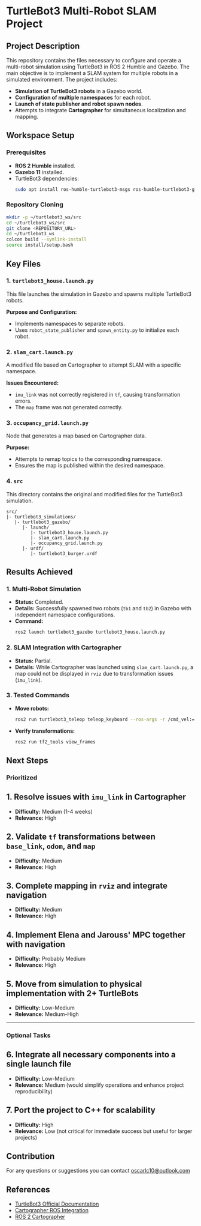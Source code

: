 # TurtleBot3 Multi-Robot SLAM Project

## Project Description

This repository contains the files necessary to configure and operate a multi-robot simulation using TurtleBot3 in ROS 2 Humble and Gazebo. The main objective is to implement a SLAM system for multiple robots in a simulated environment. The project includes:

- **Simulation of TurtleBot3 robots** in a Gazebo world.
- **Configuration of multiple namespaces** for each robot.
- **Launch of state publisher and robot spawn nodes**.
- Attempts to integrate **Cartographer** for simultaneous localization and mapping.

## Workspace Setup

### Prerequisites
- **ROS 2 Humble** installed.
- **Gazebo 11** installed.
- TurtleBot3 dependencies:
  ```bash
  sudo apt install ros-humble-turtlebot3-msgs ros-humble-turtlebot3-gazebo ros-humble-cartographer
  ```

### Repository Cloning

```bash
mkdir -p ~/turtlebot3_ws/src
cd ~/turtlebot3_ws/src
git clone <REPOSITORY_URL>
cd ~/turtlebot3_ws
colcon build --symlink-install
source install/setup.bash
```

## Key Files

### 1. **`turtlebot3_house.launch.py`**
This file launches the simulation in Gazebo and spawns multiple TurtleBot3 robots.

**Purpose and Configuration:**
- Implements namespaces to separate robots.
- Uses `robot_state_publisher` and `spawn_entity.py` to initialize each robot.

### 2. **`slam_cart.launch.py`**
A modified file based on Cartographer to attempt SLAM with a specific namespace.

**Issues Encountered:**
- `imu_link` was not correctly registered in `tf`, causing transformation errors.
- The `map` frame was not generated correctly.

### 3. **`occupancy_grid.launch.py`**
Node that generates a map based on Cartographer data.

**Purpose:**
- Attempts to remap topics to the corresponding namespace.
- Ensures the map is published within the desired namespace.

### 4. **`src`**
This directory contains the original and modified files for the TurtleBot3 simulation.

```plaintext
src/
|- turtlebot3_simulations/
   |- turtlebot3_gazebo/
      |- launch/
         |- turtlebot3_house.launch.py
         |- slam_cart.launch.py
         |- occupancy_grid.launch.py
      |- urdf/
         |- turtlebot3_burger.urdf
```

## Results Achieved

### 1. Multi-Robot Simulation
- **Status:** Completed.
- **Details:** Successfully spawned two robots (`tb1` and `tb2`) in Gazebo with independent namespace configurations.
- **Command:**
  ```bash
  ros2 launch turtlebot3_gazebo turtlebot3_house.launch.py
  ```

### 2. SLAM Integration with Cartographer
- **Status:** Partial.
- **Details:** While Cartographer was launched using `slam_cart.launch.py`, a map could not be displayed in `rviz` due to transformation issues (`imu_link`).

### 3. Tested Commands
- **Move robots:**
  ```bash
  ros2 run turtlebot3_teleop teleop_keyboard --ros-args -r /cmd_vel:=/tb1/cmd_vel
  ```
- **Verify transformations:**
  ```bash
  ros2 run tf2_tools view_frames
  ```

## Next Steps 
### Prioritized

## 1. Resolve issues with `imu_link` in Cartographer
- **Difficulty:** Medium (1-4 weeks)  
- **Relevance:** High

## 2. Validate `tf` transformations between `base_link`, `odom`, and `map`
- **Difficulty:** Medium  
- **Relevance:** High 

## 3. Complete mapping in `rviz` and integrate navigation
- **Difficulty:** Medium 
- **Relevance:** High 

## 4. Implement Elena and Jarouss' MPC together with navigation
- **Difficulty:** Probably Medium
- **Relevance:** High 

## 5. Move from simulation to physical implementation with 2+ TurtleBots
- **Difficulty:** Low-Medium  
- **Relevance:** Medium-High

---

### Optional Tasks

## 6. Integrate all necessary components into a single launch file
- **Difficulty:** Low-Medium
- **Relevance:** Medium (would simplify operations and enhance project reproducibility)  

## 7. Port the project to C++ for scalability
- **Difficulty:** High
- **Relevance:** Low (not critical for immediate success but useful for larger projects)  


## Contribution
For any questions or suggestions you can contact oscarlc10@outlook.com

## References
- [TurtleBot3 Official Documentation](https://emanual.robotis.com/docs/en/platform/turtlebot3/overview/#overview)
- [Cartographer ROS Integration](https://google-cartographer-ros.readthedocs.io/en/latest/)
- [ROS 2 Cartographer](https://ros2-industrial-workshop.readthedocs.io/en/latest/_source/navigation/ROS2-Cartographer.html)



